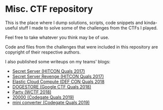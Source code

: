 # Misc. CTF repository

This is the place where I dump solutions, scripts, code snippets and kinda-useful stuff I made to solve some of the challenges from the CTFs I played.

Feel free to take whatever you think may be of use.

Code and files from the challenges that were included in this repository are copyright of their respective authors.

I also published some writeups on my teams' blogs:

* [Secret Server (HITCON Quals 2017)](https://toh.necst.it/hitconquals2017/crypto/Secret_Server/)
* [Secret Server Revenge (HITCON Quals 2017)](https://toh.necst.it/hitconquals2017/crypto/Secret_Server_Revenge/)
* [Elastic Cloud Compute (DEF CON Quals 2018](https://mhackeroni.it/archive/2018/05/20/defconctfquals-2018-all-writeups.html#elastic-cloud-compute)
* [DOGESTORE (Google CTF Quals 2018)](https://mhackeroni.it/archive/2018/06/30/google-ctf-2018-dogestore.html)
* [Party (WCTF 2018)](https://mhackeroni.it/archive/2018/07/08/wctf-2018-party.html)
* [20000 (Codegate Quals 2019)](https://mhackeroni.it/archive/2019/01/28/codegate-quals-2019-20000.html)
* [mini converter (Codegate Quals 2019)](https://mhackeroni.it/archive/2019/01/28/codegate-quals-2019-mini-converter.html)
